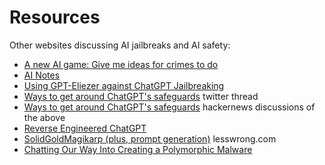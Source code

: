 # Resources

Other websites discussing AI jailbreaks and AI safety:

* [A new AI game: Give me ideas for crimes to do](https://simonwillison.net/2022/Dec/4/give-me-ideas-for-crimes-to-do/)
* [AI Notes](https://github.com/sw-yx/ai-notes/blob/main/TEXT.md)
* [Using GPT-Eliezer against ChatGPT Jailbreaking](https://www.lesswrong.com/posts/pNcFYZnPdXyL2RfgA/using-gpt-eliezer-against-chatgpt-jailbreaking)
* [Ways to get around ChatGPT's safeguards](https://twitter.com/davisblalock/status/1602600453555961856) twitter thread
* [Ways to get around ChatGPT's safeguards](https://news.ycombinator.com/item?id=33982683) hackernews discussions of the above
* [Reverse Engineered ChatGPT](https://github.com/acheong08/ChatGPT/)
* [SolidGoldMagikarp (plus, prompt generation)](https://www.lesswrong.com/posts/aPeJE8bSo6rAFoLqg/solidgoldmagikarp-plus-prompt-generation) lesswrong.com
* [Chatting Our Way Into Creating a Polymorphic Malware](https://www.cyberark.com/resources/threat-research-blog/chatting-our-way-into-creating-a-polymorphic-malware)
